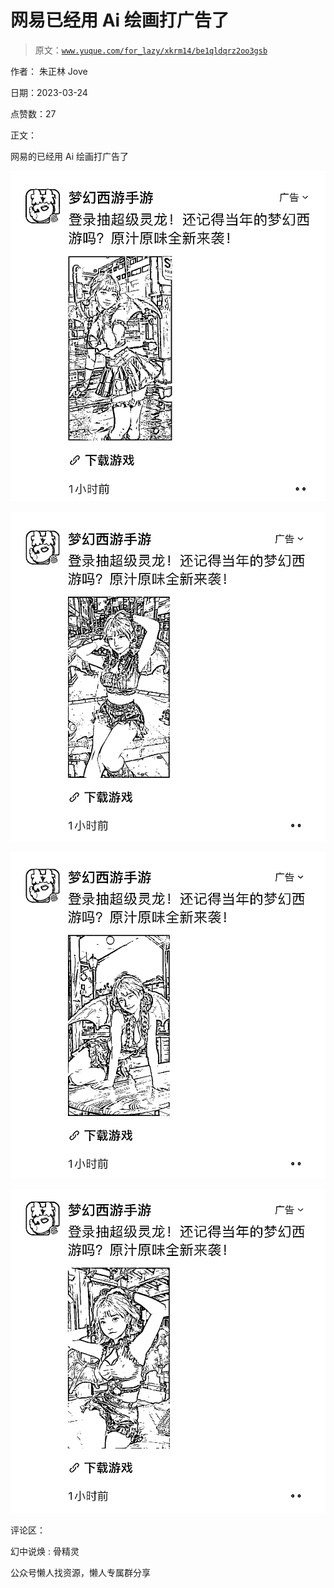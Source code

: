 # 网易已经用 Ai 绘画打广告了

> 原文：[`www.yuque.com/for_lazy/xkrm14/be1qldqrz2oo3gsb`](https://www.yuque.com/for_lazy/xkrm14/be1qldqrz2oo3gsb)

作者： 朱正林 Jove

日期：2023-03-24

点赞数：27

正文：

网易的已经用 Ai 绘画打广告了

![](img/1970c179a05134cf766096e948f2ea3b.png)

![](img/205ef229bf49e10a4f45e362e3c48163.png)

![](img/0f0dd09ee2675d1cd0ad16db4e94494b.png)

![](img/1a9361547f3d999883af1e2550f680c3.png)

评论区：

幻中说焕 : 骨精灵

公众号懒人找资源，懒人专属群分享

